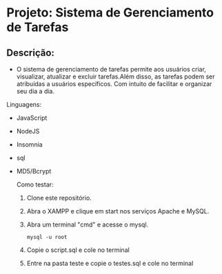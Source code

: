 # Projeto: Sistema de Gerenciamento de Tarefas

## Descrição:
 - O sistema de gerenciamento de tarefas permite aos usuários criar, visualizar, atualizar e excluir tarefas.Além disso, as tarefas podem ser atribuídas a usuários específicos. Com intuito de facilitar e organizar seu dia a dia.
 

Linguagens:
- JavaScript
- NodeJS
- Insomnia
- sql
- MD5/Bcrypt

  Como testar:
  1. Clone este repositório.
  2. Abra o XAMPP e clique em start nos serviços Apache e MySQL.
  3. Abra um terminal "cmd" e acesse o mysql.
   
     ```
     mysql -u root
     ```
  4.  Copie o script.sql e cole no terminal
  5.  Entre na pasta teste e copie o testes.sql e cole no terminal


